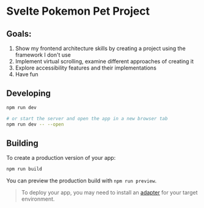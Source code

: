 # Svelte Pokemon Pet Project

## Goals:

1. Show my frontend architecture skills by creating a project using the framework I don't use
2. Implement virtual scrolling, examine different approaches of creating it
3. Explore accessibility features and their implementations
4. Have fun

## Developing

```bash
npm run dev

# or start the server and open the app in a new browser tab
npm run dev -- --open
```

## Building

To create a production version of your app:

```bash
npm run build
```

You can preview the production build with `npm run preview`.

> To deploy your app, you may need to install an [adapter](https://kit.svelte.dev/docs/adapters) for your target environment.
